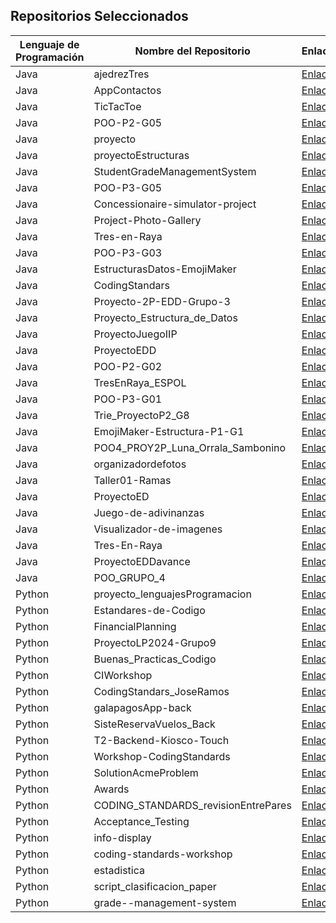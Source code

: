 ## Repositorios Seleccionados

| Lenguaje de Programación | Nombre del Repositorio | Enlace |
|---|---|---|
| Java| ajedrezTres                           | [Enlace](https://github.com/Niariasve/ajedrezTres)                              |
| Java| AppContactos                          | [Enlace](https://github.com/Niariasve/AppContactos)                             |
| Java| TicTacToe                             | [Enlace](https://github.com/Niariasve/TicTacToe)                                |
| Java| POO-P2-G05                            | [Enlace](https://github.com/savier018/POO-P2-G05)                               |
| Java| proyecto                              | [Enlace](https://github.com/savier018/proyecto)                                 |
| Java| proyectoEstructuras                   | [Enlace](https://github.com/savier018/proyectoEstructuras)                      |
| Java| StudentGradeManagementSystem          | [Enlace](https://github.com/jairrami06/StudentGradeManagementSystem)            |
| Java| POO-P3-G05                            | [Enlace](https://github.com/jairrami06/POO-P3-G05)                              |
| Java|Concessionaire-simulator-project       | [Enlace](https://github.com/Darloscode/Concessionaire-simulator-project)        |
| Java| Project-Photo-Gallery                 | [Enlace](https://github.com/Darloscode/Project-Photo-Gallery)                   |
| Java| Tres-en-Raya                          |[Enlace](https://github.com/Darloscode/Tres-en-Raya)                             |
| Java| POO-P3-G03                            | [Enlace](https://github.com/MelissaAyllon/POO-P3-G03)                           |
| Java| EstructurasDatos-EmojiMaker           | [Enlace](https://github.com/MelissaAyllon/EstructurasDatos-EmojiMaker)          |
| Java| CodingStandars                        | [Enlace](https://github.com/MelissaAyllon/CodingStandars)                       |
| Java| Proyecto-2P-EDD-Grupo-3               | [Enlace](https://github.com/jppluas/Proyecto-2P-EDD-Grupo-3)                    |
| Java| Proyecto_Estructura_de_Datos          | [Enlace](https://github.com/JDC1907/Proyecto_Estructura_de_Datos)               |
| Java| ProyectoJuegoIIP                      | [Enlace](https://github.com/santi0ne/ProyectoJuegoIIP)                          |
| Java| ProyectoEDD                           | [Enlace](https://github.com/santi0ne/ProyectoEDD)                               |
| Java| POO-P2-G02                            |[Enlace](https://github.com/carana08/POO-P2-G02)                                 |
| Java| TresEnRaya_ESPOL                      | [Enlace](https://github.com/Aripsaen/TresEnRaya_ESPOL)                          |
| Java| POO-P3-G01                            | [Enlace](https://github.com/Aripsaen/POO-P3-G01)                                |
| Java| Trie_ProyectoP2_G8                    | [Enlace](https://github.com/josdramo/Trie_ProyectoP2_G8)                        |
| Java| EmojiMaker-Estructura-P1-G1           | [Enlace](https://github.com/josdramo/EmojiMaker-Estructura-P1-G1)               |
| Java| POO4_PROY2P_Luna_Orrala_Sambonino     | [Enlace](https://github.com/JoelOrrala/POO4_PROY2P_Luna_Orrala_Sambonino)       |
| Java| organizadordefotos                    | [Enlace](https://github.com/GilsonPonce/organizadordefotos)                     |
| Java| Taller01-Ramas                        | [Enlace](https://github.com/DiegoA00/Taller01-Ramas)                            |
| Java| ProyectoED                            | [Enlace](https://github.com/Gennalop/ProyectoED)                                |
| Java| Juego-de-adivinanzas                  | [Enlace](https://github.com/kevcorti/Juego-de-adivinanzas)                      |
| Java| Visualizador-de-imagenes              | [Enlace](https://github.com/kevcorti/Visualizador-de-imagenes)                  |
| Java| Tres-En-Raya                          | [Enlace](https://github.com/kevcorti/Tres-En-Raya)                              |
| Java| ProyectoEDDavance                     | [Enlace](https://github.com/RommelZamora/ProyectoEDDavance)                     |
| Java| POO_GRUPO_4                           | [Enlace](https://github.com/Issac-Maza/POO_GRUPO_4)                             |
| Python| proyecto_lenguajesProgramacion      | [Enlace](https://github.com/savier018/proyecto_lenguajesProgramacion)           |
| Python| Estandares-de-Codigo                | [Enlace](https://github.com/savier018/Estandares-de-Codigo)                     |
| Python| FinancialPlanning                   | [Enlace](https://github.com/jppluas/FinancialPlanning)                          |
| Python| ProyectoLP2024-Grupo9               | [Enlace](https://github.com/carana08/ProyectoLP2024-Grupo9)                     |
| Python| Buenas_Practicas_Codigo             | [Enlace](https://github.com/carana08/Buenas_Practicas_Codigo)                   |
| Python| CIWorkshop                          | [Enlace](https://github.com/carana08/CIWorkshop)                                |
| Python| CodingStandars_JoseRamos            | [Enlace](https://github.com/josdramo/CodingStandars_JoseRamos)                  |
| Python| galapagosApp-back                   | [Enlace](https://github.com/rochardp12/galapagosApp-back)                       |
| Python| SisteReservaVuelos_Back             | [Enlace](https://github.com/katumbac/SisteReservaVuelos_Back)                   |
| Python| T2-Backend-Kiosco-Touch             | [Enlace](https://github.com/RobertoEncalada/T2-Backend-Kiosco-Touch)            |
| Python| Workshop-CodingStandards            | [Enlace](https://github.com/RobertoEncalada/Workshop-CodingStandards)           |
| Python| SolutionAcmeProblem                 | [Enlace](https://github.com/RedDiego15/SolutionAcmeProblem)                     |
| Python| Awards                              | [Enlace](https://github.com/RedDiego15/Awards)                                  |
| Python| CODING_STANDARDS_revisionEntrePares | [Enlace](https://github.com/JeffErasLindao/CODING_STANDARDS_revisionEntrePares) |
| Python| Acceptance_Testing                  | [Enlace](https://github.com/JeffErasLindao/Acceptance_Testing)                  |
| Python| info-display                        | [Enlace](https://github.com/isaiasgh/info-display)                              |
| Python| coding-standards-workshop           | [Enlace](https://github.com/isaiasgh/coding-standards-workshop)                 |
| Python| estadistica                         | [Enlace](https://github.com/GilsonPonce/estadistica)                            |
| Python| script_clasificacion_paper          | [Enlace](https://github.com/GilsonPonce/script_clasificacion_paper)             |
| Python| grade--management-system            | [Enlace](https://github.com/GilsonPonce/grade--management-system)               |

